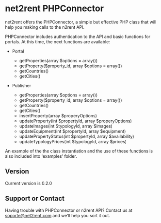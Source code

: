 net2rent PHPConnector
========================

net2rent offers the PHPConnector, a simple but effective PHP class that will help you making calls to the n2rent API.

PHPConnector includes authentication to the API and basic functions for portals. At this time, the next functions are available:

* Portal
  * getProperties(array $options = array())
  * getProperty($property_id, array $options = array())
  * getCountries()
  * getCities()

* Publisher
  * getProperties(array $options = array())
  * getProperty($property_id, array $options = array())
  * getCountries()
  * getCities()
  * insertProperty(array $properyOptions)
  * updateProperty(int $propertyId, array $properyOptions)
  * updateImages(int $typologyId, array $images)
  * updateEquipment(int $propertyId, array $equipment)
  * updatePropertyStatus(int $propertyId, array $availability)
  * updateTypologyPrices(int $typologyId, array $prices)


An example of the the class instantiation and the use of these functions is also included into 'examples' folder.

Version
--------------

Current version is 0.2.0

Support or Contact
--------------

Having trouble with PHPConnector or n2rent API? Contact us at soporte@net2rent.com and we’ll help you sort it out.
